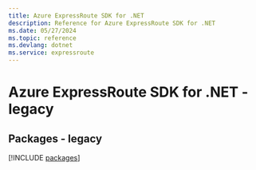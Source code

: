 ```yaml
---
title: Azure ExpressRoute SDK for .NET
description: Reference for Azure ExpressRoute SDK for .NET
ms.date: 05/27/2024
ms.topic: reference
ms.devlang: dotnet
ms.service: expressroute
---
```

# Azure ExpressRoute SDK for .NET - legacy
## Packages - legacy
[!INCLUDE [packages](expressroute-index.md)]